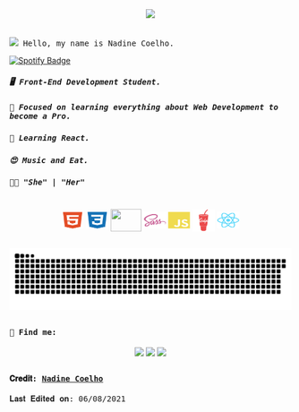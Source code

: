 <div min-width="300px" max-width="300px" width="100%" align="center" alt="Garota programando">
  <img src="https://media.giphy.com/media/L1R1tvI9svkIWwpVYr/giphy.gif">
</div>
<br>

<div align="left">
<p> 
 <samp>
   <img src="https://raw.githubusercontent.com/iampavangandhi/iampavangandhi/master/gifs/Hi.gif" width="30px"> Hello, my name is Nadine Coelho. 
 </samp>
  <p> 
    <a target="_blank" href="https://open.spotify.com/user/22kzmah6evjt6zxodgo57wbjq">
      <img src="https://img.shields.io/badge/-coelho--na-1ED760?style=flat-square&amp;labelColor=fff&amp;logo=Spotify&amp;link=https://open.spotify.com/user/22kzmah6evjt6zxodgo57wbjq" alt="Spotify Badge">
    </a>
 
  </p>
 </p>
  
<samp>
  <h5>🖥️ Front-End Development Student. </h5>
  <h5>🎯 Focused on learning everything about Web Development to become a Pro.</h5>
  <h5>🥇 Learning React.</h5>
  <h5>😍 Music and Eat.</h5>
  <h5>👩‍💻 "She" | "Her" </h5> 
</samp>
 
 

<div style="display: inline_block" align="center"><br>
  <img align="center" alt="HTML" height="30" width="40" src="https://github.com/devicons/devicon/blob/master/icons/html5/html5-plain.svg">
  <img align="center" alt="CSS" height="30" width="40" src="https://github.com/devicons/devicon/blob/master/icons/css3/css3-plain.svg">
  <img align="center" height="40" width="55" src="https://download.logo.wine/logo/Bootstrap_(front-end_framework)/Bootstrap_(front-end_framework)-Logo.wine.png">
  <img align="center" alt="Sass" height="30" width="40" src="https://raw.githubusercontent.com/devicons/devicon/9f4f5cdb393299a81125eb5127929ea7bfe42889/icons/sass/sass-original.svg">
  <img align="center" alt="Js" height="30" width="40" src="https://raw.githubusercontent.com/devicons/devicon/master/icons/javascript/javascript-plain.svg">
  <img align="center" alt="Gulp" height"30" width="40" src="https://raw.githubusercontent.com/devicons/devicon/9f4f5cdb393299a81125eb5127929ea7bfe42889/icons/gulp/gulp-plain.svg">
  <img align="center" alt="React" height="30" width="40" src="https://raw.githubusercontent.com/devicons/devicon/master/icons/react/react-original.svg">
</div>
  
  ##

  
  ![Snake animation](https://github.com/coelho-na/coelho-na/blob/output/github-contribution-grid-snake.svg)
 
 ##
 <samp>
  <h4>💬<strong> Find me: </strong></h4>
 </samp>
 <div align="center"> 
  <a href = "mailto:nadine_coelho@hotmail.com"><img src="https://img.shields.io/badge/-Outlook-0078D4?style=for-the-badge&logo=microsoft-outlook&logoColor=white" target="_blank"></a>
  <a href="https://www.instagram.com/coelho_na/" target="_blank"><img src="https://img.shields.io/badge/-Instagram-%23E4405F?style=for-the-badge&logo=instagram&logoColor=white" target="_blank"></a>
  <a href="https://www.linkedin.com/in/coelho-na/" target="_blank"><img src="https://img.shields.io/badge/-LinkedIn-%230077B5?style=for-the-badge&logo=linkedin&logoColor=white" target="_blank"></a>
</div>
  
 ##
  <samp>
    <h4>𝐂𝐫𝐞𝐝𝐢𝐭: <a href="https://github.com/coelho-na">Nadine Coelho</a></h4>
    <p> 𝐋𝐚𝐬𝐭 𝐄𝐝𝐢𝐭𝐞𝐝 𝐨𝐧: 06/08/2021 </p>
  </samp>
</div>


